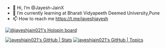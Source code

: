 - 👋 Hi, I’m @Jayesh-JainX
- 🌱 I’m currently learning at Bharati Vidyapeeth Deemed University,Pune
- 📫 How to reach me https://t.me/jayeshjayesh

[![@jayeshjain021's Holopin board](https://holopin.me/jayeshjain021)](https://holopin.io/@jayeshjain021)

[![jayeshjain021's GitHub | Stats](https://stats.quine.sh/jayeshjain021/github?theme=dark)](https://quine.sh?utm_source=widgets&utm_campaign=jayeshjain021) [![jayeshjain021's GitHub | Topics](https://stats.quine.sh/jayeshjain021/topics-over-time?theme=dark)](https://quine.sh?utm_source=widgets&utm_campaign=jayeshjain021)
<!---
Jayesh-JainX/Jayesh-JainX is a ✨ special ✨ repository because its `README.md` (this file) appears on your GitHub profile.
You can click the Preview link to take a look at your changes.
--->
